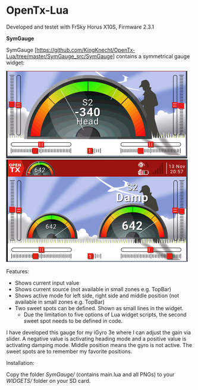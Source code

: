 # OpenTx-Lua

Developed and testet with FrSky Horus X10S, Firmware 2.3.1

**SymGauge**

SymGauge [https://github.com/KingKnecht/OpenTx-Lua/tree/master/SymGauge_src/SymGauge] contains a symmetrical gauge widget:

![BigSymGauge](SymGauge_src/Readme_Images/Img1.PNG)
![2P1SymGauge](SymGauge_src/Readme_Images/Img2.PNG)

Features:
  * Shows current input value
  * Shows current source (not available in small zones e.g. TopBar)
  * Shows active mode for left side, right side and middle position (not available in small zones e.g. TopBar)
  * Two sweet spots can be defined. Shown as small lines in the widget.
    * Due the limitation to five options of Lua widget scripts, the second sweet spot needs to be defined in code.
  
I have developed this gauge for my iGyro 3e where I can adjust the gain via slider. A negative value is activating heading mode
and a positive value is activating damping mode. Middle position means the gyro is not active.
The sweet spots are to remember my favorite positions.


Installation:

Copy the folder *SymGauge/* (contains main.lua and all PNGs) to your *WIDGETS/* folder on your SD card.
